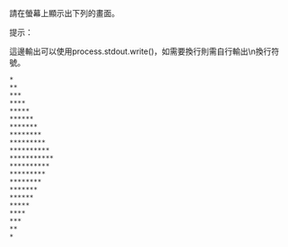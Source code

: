 請在螢幕上顯示出下列的畫面。

提示：

這邊輸出可以使用process.stdout.write()，如需要換行則需自行輸出\\n換行符號。

```
*
**
***
****
*****
******
*******
********
*********
**********
***********
**********
*********
********
*******
******
*****
****
***
**
*
```
